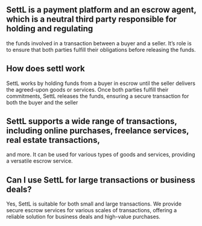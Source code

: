 ## SettL is a payment platform and an escrow agent, which is a neutral third party responsible for holding and regulating 
the funds involved in a transaction between a buyer and a seller. It’s role is to ensure that both parties fulfill their obligations before releasing the funds.

## How does settl work
 SettL works by holding funds from a buyer in escrow until the seller delivers
the agreed-upon goods or services. Once both parties fulfill their commitments, SettL releases the funds, ensuring a secure transaction for both the buyer and the seller

## SettL supports a wide range of transactions, including online purchases, freelance services, real estate transactions,
and more. It can be used for various types of goods and services, providing a versatile escrow service.

## Can I use SettL for large transactions or business deals?
Yes, SettL is suitable for both small and large transactions. We provide secure escrow services 
for various scales of transactions, offering a reliable solution for business deals and high-value purchases.
